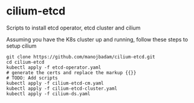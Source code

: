 # cilium-etcd
Scripts to install etcd operator, etcd cluster and cilium

Assuming you have the K8s cluster up and running, follow these steps to setup cilium

```
git clone https://github.com/manojbadam/cilium-etcd.git
cd cilium-etcd
kubectl apply -f etcd-operator.yaml
# generate the certs and replace the markup {{}}
# TODO: Add scripts
kubectl apply -f cilium-etcd-cm.yaml
kubectl apply -f cilium-etcd-cluster.yaml
kubectl apply -f cilium-ds.yaml
```



